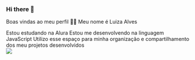 ### Hi there 👋

<!--
**luizaalv3/luizaalv3** is a ✨ _special_ ✨ repository because its `README.md` (this file) appears on your GitHub profile.

Here are some ideas to get you started:

- 🔭 I’m currently working on ...
- 🌱 I’m currently learning ...
- 👯 I’m looking to collaborate on ...
- 🤔 I’m looking for help with ...
- 💬 Ask me about ...
- 📫 How to reach me: ...
- 😄 Pronouns: ...
- ⚡ Fun fact: ...
-->
Boas vindas ao meu perfil 💙💙
Meu nome é Luiza Alves

Estou estudando na Alura
Estou me desenvolvendo na linguagem JavaScript
Utilizo esse espaço para minha organização e compartilhamento dos meu projetos desenvolvidos                                                               
![](link)
